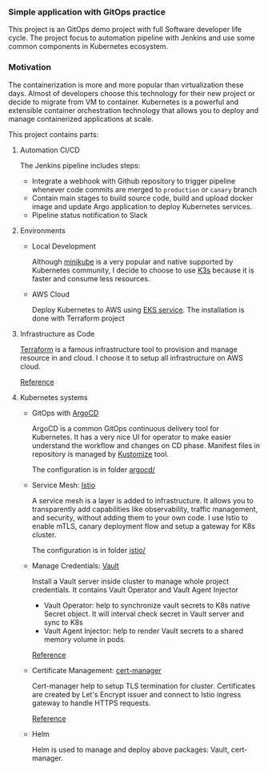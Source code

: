 ### Simple application with GitOps practice
This project is an GitOps demo project with full Software developer life cycle. The project focus to automation pipeline with Jenkins and use some common components in Kubernetes ecosystem.

### Motivation
The containerization is more and more popular than virtualization these days. Almost of developers choose this technology for their new project or decide to migrate from VM to container.
Kubernetes is a powerful and extensible container orchestration technology that allows you to deploy and manage containerized applications at scale.

This project contains parts:

1. Automation CI/CD

    The Jenkins pipeline includes steps:
    
    - Integrate a webhook with Github repository to trigger pipeline whenever code commits are merged to `production` or `canary` branch
    - Contain main stages to build source code, build and upload docker image and update Argo application to deploy Kubernetes services.
    - Pipeline status notification to Slack

2. Environments
    - Local Development

        Although [minikube](https://minikube.sigs.k8s.io/docs/start/) is a very popular and native supported by Kubernetes community, I decide to choose to use [K3s](https://k3s.io/) because it is faster and consume less resources.
    - AWS Cloud

        Deploy Kubernetes to AWS using [EKS service](https://docs.aws.amazon.com/eks/latest/userguide/what-is-eks.html). The installation is done with Terraform project
3. Infrastructure as Code
    
    [Terraform](https://www.terraform.io/) is a famous infrastructure tool to provision and manage resource in and cloud. I choose it to setup all infrastructure on AWS cloud.
    
    [Reference](/terraform/)

4. Kubernetes systems

    - GitOps with [ArgoCD](https://argo-cd.readthedocs.io/en/stable/)
    
        ArgoCD is a common GitOps continuous delivery tool for Kubernetes. It has a very nice UI for operator to make easier understand the workflow and changes on CD phase. 
        Manifest files in repository is managed by [Kustomize](https://kustomize.io/) tool.

        The configuration is in folder [argocd/](/argocd/)
    
    - Service Mesh: [Istio](https://istio.io/latest/)

        A service mesh is a layer is added to infrastructure. It allows you to transparently add capabilities like observability, traffic management, and security, without adding them to your own code.
        I use Istio to enable mTLS, canary deployment flow and setup a gateway for K8s cluster.

        The configuration is in folder [istio/](/istio/)

    - Manage Credentials: [Vault](https://www.vaultproject.io/)

        Install a Vault server inside cluster to manage whole project credentials. It contains Vault Operator and Vault Agent Injector

        - Vault Operator: help to synchronize vault secrets to K8s native Secret object. It will interval check secret in Vault server and sync to K8s
        - Vault Agent Injector: help to render Vault secrets to a shared memory volume in pods. 

        [Reference](/vault-service/)

    - Certificate Management: [cert-manager](https://cert-manager.io/)
    
        Cert-manager help to setup TLS termination for cluster.
        Certificates are created by Let's Encrypt issuer and connect to Istio ingress gateway to handle HTTPS requests.

        [Reference](/cert-manager/)

    - Helm

        Helm is used to manage and deploy above packages: Vault, cert-manager. 

